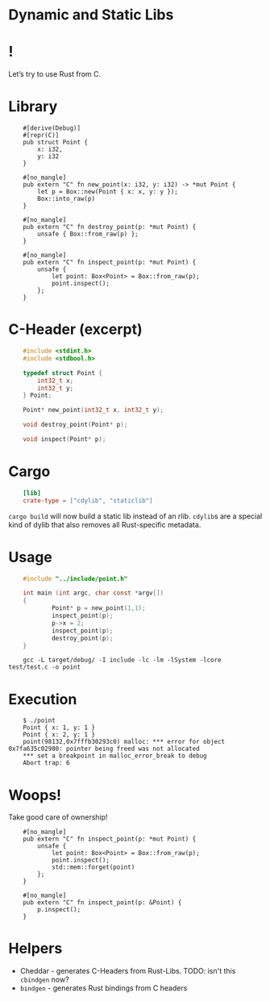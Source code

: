 # Dynamic and Static Libs

!
=

Let’s try to use Rust from C.

Library
=======
```rust,ignore
    #[derive(Debug)]
    #[repr(C)]
    pub struct Point {
        x: i32,
        y: i32
    }

    #[no_mangle]
    pub extern "C" fn new_point(x: i32, y: i32) -> *mut Point {
        let p = Box::new(Point { x: x, y: y });
        Box::into_raw(p)
    }

    #[no_mangle]
    pub extern "C" fn destroy_point(p: *mut Point) {
        unsafe { Box::from_raw(p) };
    }

    #[no_mangle]
    pub extern "C" fn inspect_point(p: *mut Point) {
        unsafe {
            let point: Box<Point> = Box::from_raw(p);
            point.inspect();
        };
    }
```
C-Header (excerpt)
==================
```c
    #include <stdint.h>
    #include <stdbool.h>

    typedef struct Point {
        int32_t x;
        int32_t y;
    } Point;

    Point* new_point(int32_t x, int32_t y);

    void destroy_point(Point* p);

    void inspect(Point* p);
```
Cargo
=====
```toml
    [lib]
    crate-type = ["cdylib", "staticlib"]
```
`cargo build` will now build a static lib instead of an rlib.
`cdylib`s are a special kind of dylib that also removes all
Rust-specific metadata.

Usage
=====
```c
    #include "../include/point.h"

    int main (int argc, char const *argv[])
    {
            Point* p = new_point(1,1);
            inspect_point(p);
            p->x = 2;
            inspect_point(p);
            destroy_point(p);
    }
```

```console
    gcc -L target/debug/ -I include -lc -lm -lSystem -lcore test/test.c -o point
```

Execution
=========
```console
    $ ./point
    Point { x: 1, y: 1 }
    Point { x: 2, y: 1 }
    point(98132,0x7fffb30293c0) malloc: *** error for object 0x7fa635c02980: pointer being freed was not allocated
    *** set a breakpoint in malloc_error_break to debug
    Abort trap: 6
```

Woops!
======

Take good care of ownership!
```rust,ignore
    #[no_mangle]
    pub extern "C" fn inspect_point(p: *mut Point) {
        unsafe {
            let point: Box<Point> = Box::from_raw(p);
            point.inspect();
            std::mem::forget(point)
        };
    }

    #[no_mangle]
    pub extern "C" fn inspect_point(p: &Point) {
        p.inspect();
    }
```

Helpers
=======

-   Cheddar - generates C-Headers from Rust-Libs. TODO: isn't this `cbindgen` now?
-   `bindgen` - generates Rust bindings from C headers
